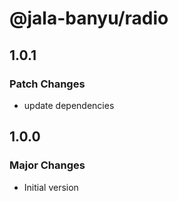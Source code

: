 # @jala-banyu/radio

## 1.0.1

### Patch Changes

- update dependencies

## 1.0.0

### Major Changes

- Initial version
